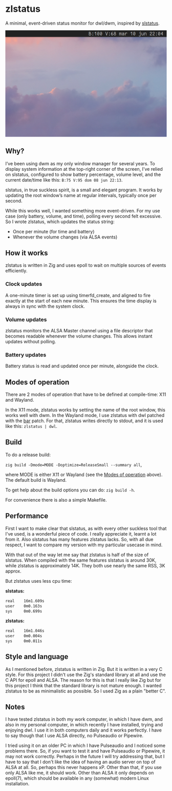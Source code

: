 # zlstatus

A minimal, event-driven status monitor for dwl/dwm, inspired by [slstatus](https://tools.suckless.org/slstatus).

![screenshot](https://github.com/desijuan/zlstatus/blob/master/screenshot.png)

## Why?

I’ve been using dwm as my only window manager for several years. To display system information at the top-right corner
of the screen, I’ve relied on slstatus, configured to show battery percentage, volume level, and the current date/time
like this: `B:75 V:95 dom 08 jun 22:13`.

slstatus, in true suckless spirit, is a small and elegant program. It works by updating the root window’s name at
regular intervals, typically once per second.

While this works well, I wanted something more event-driven. For my use case (only battery, volume, and time), polling
every second felt excessive. So I wrote zlstatus, which updates the status string:
- Once per minute (for time and battery)
- Whenever the volume changes (via ALSA events)

## How it works

zlstatus is written in Zig and uses epoll to wait on multiple sources of events efficiently.

### Clock updates

A one-minute timer is set up using timerfd_create, and aligned to fire exactly at the start of each new minute. This
ensures the time display is always in sync with the system clock.

### Volume updates

zlstatus monitors the ALSA Master channel using a file descriptor that becomes readable whenever the volume changes.
This allows instant updates without polling.

### Battery updates

Battery status is read and updated once per minute, alongside the clock.

## Modes of operation

There are 2 modes of operation that have to be defined at compile-time: X11 and Wayland.

In the X11 mode, zlstatus works by setting the name of the root window, this works well with dwm. In the Wayland mode, I
use zlstatus with dwl patched with the [bar](https://codeberg.org/dwl/dwl-patches/src/branch/main/patches/bar) patch.
For that, zlstatus writes directly to stdout, and it is used like this: `zlstatus | dwl`.

## Build

To do a release build:

`zig build -Dmode=MODE -Doptimize=ReleaseSmall --summary all`,

where MODE is either X11 or Wayland (see the [Modes of operation](#modes-of-operation) above). The default build is
Wayland.

To get help about the build options you can do: `zig build -h`.

For convenience there is also a simple Makefile.

## Performance

First I want to make clear that slstatus, as with every other suckless tool that I've used, is a wonderful piece of
code. I really appreciate it, learnt a lot from it. Also slstatus has many features zlstatus lacks. So, with all due
respect, I want to compare my version with my particular usecase in mind.

With that out of the way let me say that zlstatus is half of the size of slstatus. When compiled with the same features
slstatus is around 30K, while zlstatus is approximately 14K. They both use nearly the same RSS, 3K approx.

But zlstatus uses less cpu time:

**slstatus:**
```
real    16m1.609s
user    0m0.163s
sys     0m0.699s
```

**zlstatus:**
```
real    16m1.046s
user    0m0.004s
sys     0m0.011s
```

## Style and language

As I mentioned before, zlstatus is written in Zig. But it is written in a very C style. For this project I didn't use
the Zig's standard library at all and use the C API for epoll and ALSA. The reason for this is that I really like Zig
but for this project I think that the standard library is not mature enough. I wanted zlstatus to be as minimalistic as
possible. So I used Zig as a plain "better C".

## Notes

I have tested zlstatus in both my work computer, in which I have dwm, and also in my personal computer, in which
recently I have installed, trying and enjoying dwl. I use it in both computers daily and it works perfectly. I have to
say though that I use ALSA directly, no Pulseaudio or Pipewire.

I tried using it on an older PC in which I have Pulseaudio and I noticed some problems there. So, if you want to test it
and have Pulseaudio or Pipewire, it may not work correctly. Perhaps in the future I will try addressing that, but I have
to say that I don't like the idea of having an audio server on top of ALSA at all. So, perhaps this never happens xP.
Other than that, if you use only ALSA like me, it should work. Other than ALSA it only depends on epoll(7), which should
be available in any (somewhat) modern Linux installation.
